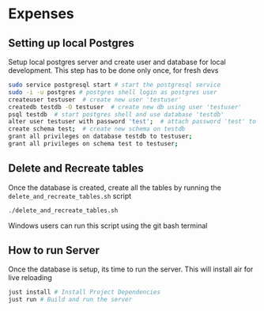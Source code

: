 # Expenses

## Setting up local Postgres
Setup local postgres server and create user and database for local development. This step has to be done only once, for fresh devs
```bash
sudo service postgresql start # start the postgresql service
sudo -i -u postgres # postgres shell login as postgres user
createuser testuser  # create new user 'testuser'
createdb testdb -O testuser  # create new db using user 'testuser'
psql testdb  # start postgres shell and use database 'testdb'
alter user testuser with password 'test';  # attach password 'test' to user 'testuser'
create schema test;  # create new schema on testdb
grant all privileges on database testdb to testuser;
grant all privileges on schema test to testuser;
```

## Delete and Recreate tables
Once the database is created, create all the tables by running the `delete_and_recreate_tables.sh` script
```bash
./delete_and_recreate_tables.sh
```
Windows users can run this script using the git bash terminal

## How to run Server
Once the database is setup, its time to run the server. This will install air for live reloading
```bash
just install # Install Project Dependencies
just run # Build and run the server
```